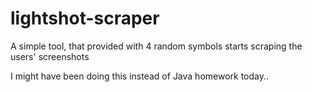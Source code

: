# lightshot-scraper
A simple tool, that provided with 4 random symbols starts scraping the users' screenshots

I might have been doing this instead of Java homework today..